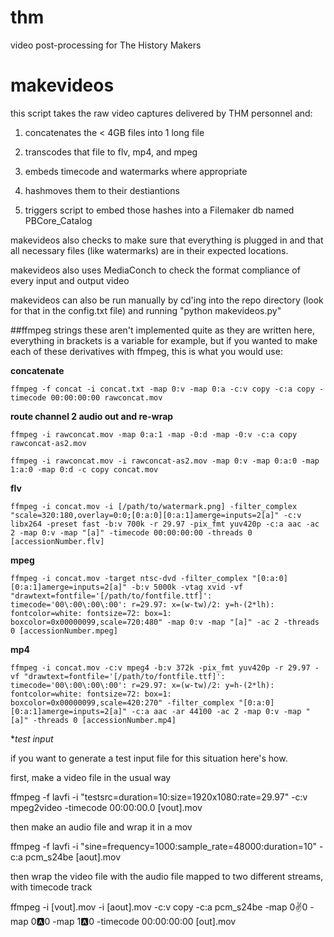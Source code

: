 # thm
video post-processing for The History Makers

# makevideos

this script takes the raw video captures delivered by THM personnel and:

1. concatenates the < 4GB files into 1 long file

2. transcodes that file to flv, mp4, and mpeg

3. embeds timecode and watermarks where appropriate

4. hashmoves them to their destiantions

5. triggers script to embed those hashes into a Filemaker db named PBCore_Catalog 

makevideos also checks to make sure that everything is plugged in and that all necessary files (like watermarks) are in their expected locations.

makevideos also uses MediaConch to check the format compliance of every input and output video

makevideos can also be run manually by cd'ing into the repo directory (look for that in the config.txt file) and running "python makevideos.py"


##ffmpeg strings
these aren't implemented quite as they are written here, everything in brackets is a variable for example, but if you wanted to make each of these derivatives with ffmpeg, this is what you would use:

**concatenate**

`ffmpeg -f concat -i concat.txt -map 0:v -map 0:a -c:v copy -c:a copy -timecode 00:00:00:00 rawconcat.mov`

**route channel 2 audio out and re-wrap**

`ffmpeg -i rawconcat.mov -map 0:a:1 -map -0:d -map -0:v -c:a copy rawconcat-as2.mov`

`ffmpeg -i rawconcat.mov -i rawconcat-as2.mov -map 0:v -map 0:a:0 -map 1:a:0 -map 0:d -c copy concat.mov`


**flv**

`ffmpeg -i concat.mov -i [/path/to/watermark.png] -filter_complex "scale=320:180,overlay=0:0;[0:a:0][0:a:1]amerge=inputs=2[a]" -c:v libx264 -preset fast -b:v 700k -r 29.97 -pix_fmt yuv420p -c:a aac -ac 2 -map 0:v -map "[a]" -timecode 00:00:00:00 -threads 0 [accessionNumber.flv]`

**mpeg**

`ffmpeg -i concat.mov -target ntsc-dvd -filter_complex "[0:a:0][0:a:1]amerge=inputs=2[a]" -b:v 5000k -vtag xvid -vf "drawtext=fontfile='[/path/to/fontfile.ttf]': timecode='00\:00\:00\:00': r=29.97: x=(w-tw)/2: y=h-(2*lh): fontcolor=white: fontsize=72: box=1: boxcolor=0x00000099,scale=720:480" -map 0:v -map "[a]" -ac 2 -threads 0 [accessionNumber.mpeg]`

**mp4**

`ffmpeg -i concat.mov -c:v mpeg4 -b:v 372k -pix_fmt yuv420p -r 29.97 -vf "drawtext=fontfile='[/path/to/fontfile.ttf]': timecode='00\:00\:00\:00': r=29.97: x=(w-tw)/2: y=h-(2*lh): fontcolor=white: fontsize=72: box=1: boxcolor=0x00000099,scale=420:270" -filter_complex "[0:a:0][0:a:1]amerge=inputs=2[a]" -c:a aac -ar 44100 -ac 2 -map 0:v -map "[a]" -threads 0 [accessionNumber.mp4]`

**test input*

if you want to generate a test input file for this situation here's how.

first, make a video file in the usual way

ffmpeg -f lavfi -i "testsrc=duration=10:size=1920x1080:rate=29.97" -c:v mpeg2video -timecode 00:00:00.0 [vout].mov

then make an audio file and wrap it in a mov

ffmpeg -f lavfi -i "sine=frequency=1000:sample_rate=48000:duration=10" -c:a pcm_s24be [aout].mov

then wrap the video file with the audio file mapped to two different streams, with timecode track

ffmpeg -i [vout].mov -i [aout].mov -c:v copy -c:a pcm_s24be -map 0:v:0 -map 0:a:0 -map 1:a:0 -timecode 00:00:00:00 [out].mov
